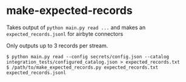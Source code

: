 # make-expected-records
Takes output of `python main.py read ...` and makes an `expected_records.jsonl` for airbyte connectors

Only outputs up to 3 records per stream.

```
$ python main.py read --config secrets/config.json --catalog integration_tests/configured_catalog.json > expected_records.txt
$ /path/to/make_expected_records.py expected_records.txt expected_records.jsonl
```
